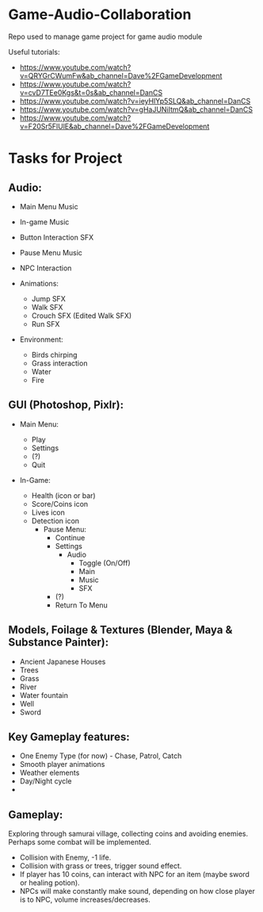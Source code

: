 # Game-Audio-Collaboration
Repo used to manage game project for game audio module

Useful tutorials:

- https://www.youtube.com/watch?v=QRYGrCWumFw&ab_channel=Dave%2FGameDevelopment
- https://www.youtube.com/watch?v=cvD7TEe0Kgs&t=0s&ab_channel=DanCS
- https://www.youtube.com/watch?v=ieyHlYp5SLQ&ab_channel=DanCS
- https://www.youtube.com/watch?v=gHaJUNiItmQ&ab_channel=DanCS
- https://www.youtube.com/watch?v=F20Sr5FlUlE&ab_channel=Dave%2FGameDevelopment

# Tasks for Project

## Audio:  
  - Main Menu Music
  - In-game Music
  - Button Interaction SFX
  - Pause Menu Music 
  - NPC Interaction

  - Animations:
    - Jump SFX
    - Walk SFX 
    - Crouch SFX (Edited Walk SFX)
    - Run SFX
  
  - Environment: 
    - Birds chirping
    - Grass interaction
    - Water
    - Fire
    
## GUI (Photoshop, Pixlr): 
  - Main Menu:
    - Play
    - Settings
    - (?)
    - Quit

  - In-Game:
    - Health (icon or bar)
    - Score/Coins icon
    - Lives icon
    - Detection icon 
      - Pause Menu:
        - Continue
        - Settings
          - Audio
            - Toggle (On/Off)
            - Main
            - Music
            - SFX
        - (?)
        - Return To Menu 

## Models, Foilage & Textures (Blender, Maya & Substance Painter):
  - Ancient Japanese Houses
  - Trees
  - Grass
  - River
  - Water fountain 
  - Well 
  - Sword 

 ## Key Gameplay features:
  - One Enemy Type (for now) - Chase, Patrol, Catch 
  - Smooth player animations
  - Weather elements 
  - Day/Night cycle 
  - 
	
## Gameplay:

Exploring through samurai village, collecting coins and avoiding enemies. Perhaps some combat will be implemented. 
- Collision with Enemy, -1 life. 
- Collision with grass or trees, trigger sound effect.
- If player has 10 coins, can interact with NPC for an item (maybe sword or healing potion).
- NPCs will make constantly make sound, depending on how close player is to NPC, volume increases/decreases.

